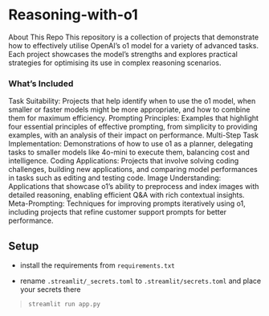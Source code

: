 # Reasoning-with-o1

About This Repo
This repository is a collection of projects that demonstrate how to effectively utilise OpenAI’s o1 model for a variety of advanced tasks. Each project showcases the model’s strengths and explores practical strategies for optimising its use in complex reasoning scenarios.

### What’s Included
Task Suitability: Projects that help identify when to use the o1 model, when smaller or faster models might be more appropriate, and how to combine them for maximum efficiency.
Prompting Principles: Examples that highlight four essential principles of effective prompting, from simplicity to providing examples, with an analysis of their impact on performance.
Multi-Step Task Implementation: Demonstrations of how to use o1 as a planner, delegating tasks to smaller models like 4o-mini to execute them, balancing cost and intelligence.
Coding Applications: Projects that involve solving coding challenges, building new applications, and comparing model performances in tasks such as editing and testing code.
Image Understanding: Applications that showcase o1’s ability to preprocess and index images with detailed reasoning, enabling efficient Q&A with rich contextual insights.
Meta-Prompting: Techniques for improving prompts iteratively using o1, including projects that refine customer support prompts for better performance.


## Setup

- install the requirements from `requirements.txt`

- rename `.streamlit/_secrets.toml` to `.streamlit/secrets.toml` and place your secrets there

> `streamlit run app.py`


